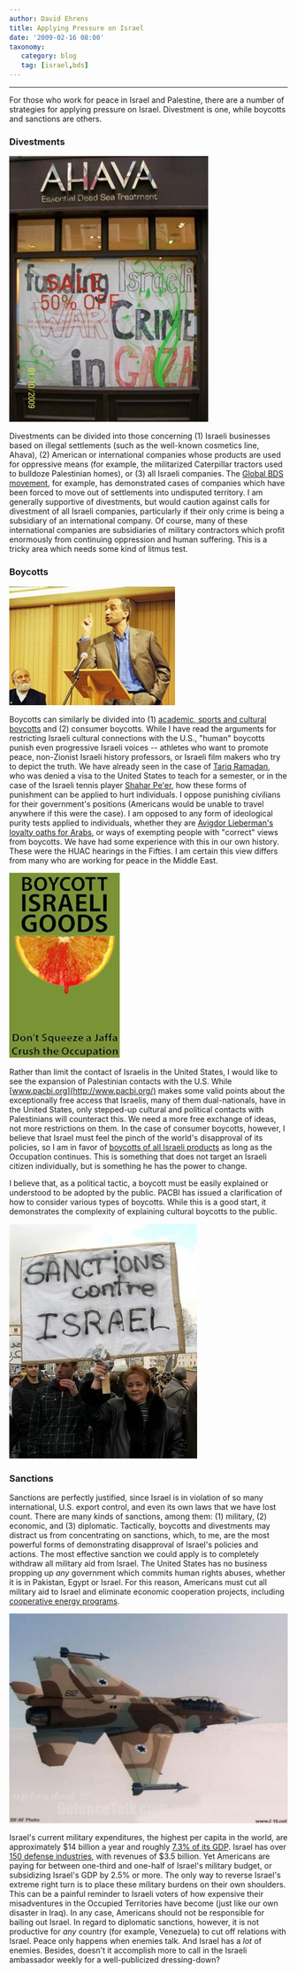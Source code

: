 ```yaml
---
author: David Ehrens
title: Applying Pressure on Israel
date: '2009-02-16 08:00'
taxonomy:
   category: blog
   tag: [israel,bds]
---
```

---

For those who work for peace in Israel and Palestine, there are a number of strategies for applying pressure on Israel. Divestment is one, while boycotts and sanctions are others. 

### Divestments

[![ahava-london](ahavalondon.jpg "ahava-london")](ahavalondon.jpg)

Divestments can be divided into those concerning (1) Israeli businesses based on illegal settlements (such as the well-known cosmetics line, Ahava), (2) American or international companies whose products are used for oppressive means (for example, the militarized Caterpillar tractors used to bulldoze Palestinian homes), or (3) all Israeli companies. The [Global BDS movement](http://www.bdsmovement.net/), for example, has demonstrated cases of companies which have been forced to move out of settlements into undisputed territory. I am generally supportive of divestments, but would caution against calls for divestment of all Israeli companies, particularly if their only crime is being a subsidiary of an international company. Of course, many of these international companies are subsidiaries of military contractors which profit enormously from continuing oppression and human suffering. This is a tricky area which needs some kind of litmus test. 

### Boycotts

[![251](251.jpg "251")](251.jpg)

Boycotts can similarly be divided into (1) [academic, sports and cultural boycotts](http://usacbi.wordpress.com/) and (2) consumer boycotts. While I have read the arguments for restricting Israeli cultural connections with the U.S., "human" boycotts punish even progressive Israeli voices -- athletes who want to promote peace, non-Zionist Israeli history professors, or Israeli film makers who try to depict the truth. We have already seen in the case of [Tariq Ramadan](http://www.washingtonpost.com/wp-dyn/articles/A1344-2004Sep6.html), who was denied a visa to the United States to teach for a semester, or in the case of the Israeli tennis player [Shahar Pe'er](http://www.haaretz.com/hasen/spages/1064269.html), how these forms of punishment can be applied to hurt individuals. I oppose punishing civilians for their government's positions (Americans would be unable to travel anywhere if this were the case). I am opposed to any form of ideological purity tests applied to individuals, whether they are [Avigdor Lieberman's loyalty oaths for Arabs](http://www.latimes.com/news/nationworld/world/la-fg-israel-loyalty7-2009feb07,1,6468629.story), or ways of exempting people with "correct" views from boycotts. We have had some experience with this in our own history. These were the HUAC hearings in the Fifties. I am certain this view differs from many who are working for peace in the Middle East.

[![boycott_bloody_orange](boycott-bloody-orange.jpg "boycott_bloody_orange")](boycott-bloody-orange.jpg)

Rather than limit the contact of Israelis in the United States, I would like to see the expansion of Palestinian contacts with the U.S. While [www.pacbi.org](http://www.pacbi.org/) makes some valid points about the exceptionally free access that Israelis, many of them dual-nationals, have in the United States, only stepped-up cultural and political contacts with Palestinians will counteract this. We need a more free exchange of ideas, not more restrictions on them. In the case of consumer boycotts, however, I believe that Israel must feel the pinch of the world's disapproval of its policies, so I am in favor of [boycotts of all Israeli products](http://www.guardian.co.uk/media/2007/apr/13/nationalunionofjournalists.mediaunions1) as long as the Occupation continues. This is something that does not target an Israeli citizen individually, but is something he has the power to change.

I believe that, as a political tactic, a boycott must be easily explained or understood to be adopted by the public. PACBI has issued a clarification of how to consider various types of boycotts. While this is a good start, it demonstrates the complexity of explaining cultural boycotts to the public.

[![340x](340x.jpg "340x")](340x.jpg)


### Sanctions

Sanctions are perfectly justified, since Israel is in violation of so many international, U.S. export control, and even its own laws that we have lost count. There are many kinds of sanctions, among them: (1) military, (2) economic, and (3) diplomatic. Tactically, boycotts and divestments may distract us from concentrating on sanctions, which, to me, are the most powerful forms of demonstrating disapproval of Israel's policies and actions. The most effective sanction we could apply is to completely withdraw all military aid from Israel. The United States has no business propping up _any_ government which commits human rights abuses, whether it is in Pakistan, Egypt or Israel. For this reason, Americans must cut all military aid to Israel and eliminate economic cooperation projects, including [cooperative energy programs](http://www.israel21c.org/bin/en.jsp?enDispWho=Articles^l1891&enPage=BlankPage&enDisplay=view&enDispWhat=object&enVersion=0&enZone=Articles&). 

[![IAF_F-16D_B40_Israel](iaf-f16d-b40-israel.jpg "IAF_F-16D_B40_Israel")](iaf-f16d-b40-israel.jpg)

Israel's current military expenditures, the highest per capita in the world, are approximately $14 billion a year and roughly [7.3% of its GDP](http://www.cia.gov/library/publications/the-world-factbook/geos/is.html). Israel has over [150 defense industries,](http://www.mfa.gov.il/MFA/MFAArchive/2000_2009/2002/6/Facets%20of%20the%20Israeli%20Economy-%20The%20Defense%20Industr) with revenues of $3.5 billion. Yet Americans are paying for between one-third and one-half of Israel's military budget, or subsidizing Israel's GDP by 2.5% or more. The only way to reverse Israel's extreme right turn is to place these military burdens on their own shoulders. This can be a painful reminder to Israeli voters of how expensive their misadventures in the Occupied Territories have become (just like our own disaster in Iraq). In any case, Americans should not be responsible for bailing out Israel. In regard to diplomatic sanctions, however, it is not productive for _any_ country (for example, Venezuela) to cut off relations with Israel. Peace only happens when enemies talk. And Israel has a _lot_ of enemies. Besides, doesn't it accomplish more to call in the Israeli ambassador weekly for a well-publicized dressing-down? 
